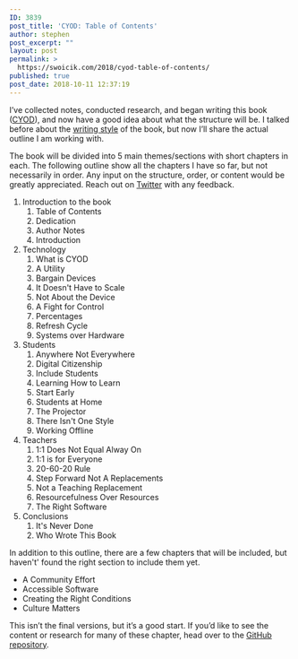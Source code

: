 ```yaml
---
ID: 3839
post_title: 'CYOD: Table of Contents'
author: stephen
post_excerpt: ""
layout: post
permalink: >
  https://swoicik.com/2018/cyod-table-of-contents/
published: true
post_date: 2018-10-11 12:37:19
---
```

I’ve collected notes, conducted research, and began writing this book (<a href="https://swoicik.com/cyod/">CYOD</a>), and now have a good idea about what the structure will be. I talked before about the <a href="https://swoicik.com/2018/writing-style/">writing style</a> of the book, but now I’ll share the actual outline I am working with.

The book will be divided into 5 main themes/sections with short chapters in each. The following outline show all the chapters I have so far, but not necessarily in order. Any input on the structure, order, or content would be greatly appreciated. Reach out on <a href="https://twitter.com/swoicik">Twitter</a> with any feedback.
<ol>
 	<li>Introduction to the book
<ol>
 	<li>Table of Contents</li>
 	<li>Dedication</li>
 	<li>Author Notes</li>
 	<li>Introduction</li>
</ol>
</li>
 	<li>Technology
<ol>
 	<li>What is CYOD</li>
 	<li>A Utility</li>
 	<li>Bargain Devices</li>
 	<li>It Doesn't Have to Scale</li>
 	<li>Not About the Device</li>
 	<li>A Fight for Control</li>
 	<li>Percentages</li>
 	<li>Refresh Cycle</li>
 	<li>Systems over Hardware</li>
</ol>
</li>
 	<li>Students
<ol>
 	<li>Anywhere Not Everywhere</li>
 	<li>Digital Citizenship</li>
 	<li>Include Students</li>
 	<li>Learning How to Learn</li>
 	<li>Start Early</li>
 	<li>Students at Home</li>
 	<li>The Projector</li>
 	<li>There Isn't One Style</li>
 	<li>Working Offline</li>
</ol>
</li>
 	<li>Teachers
<ol>
 	<li>1:1 Does Not Equal Alway On</li>
 	<li>1:1 is for Everyone</li>
 	<li>20-60-20 Rule</li>
 	<li>Step Forward Not A Replacements</li>
 	<li>Not a Teaching Replacement</li>
 	<li>Resourcefulness Over Resources</li>
 	<li>The Right Software</li>
</ol>
</li>
 	<li>Conclusions
<ol>
 	<li>It's Never Done</li>
 	<li>Who Wrote This Book</li>
</ol>
</li>
</ol>
In addition to this outline, there are a few chapters that will be included, but haven't' found the right section to include them yet.
<ul>
 	<li>A Community Effort</li>
 	<li>Accessible Software</li>
 	<li>Creating the Right Conditions</li>
 	<li>Culture Matters</li>
</ul>
This isn’t the final versions, but it’s a good start. If you’d like to see the content or research for many of these chapter, head over to the <a href="https://github.com/swoicik/cyod">GitHub repository</a>.